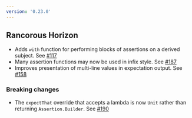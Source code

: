 ```yaml
---
version: '0.23.0'
---
```


## Rancorous Horizon

- Adds `with` function for performing blocks of assertions on a derived subject. See [#117](https://github.com/robfletcher/strikt/issues/117)
- Many assertion functions may now be used in infix style. See [#187](https://github.com/robfletcher/strikt/pull/187)
- Improves presentation of multi-line values in expectation output. See [#158](https://github.com/robfletcher/strikt/issues/158)

### Breaking changes

- The `expectThat` override that accepts a lambda is now `Unit` rather than returning `Assertion.Builder`. See [#190](https://github.com/robfletcher/strikt/issues/190)
